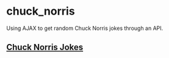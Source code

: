 # chuck_norris
Using AJAX to get random Chuck Norris jokes through an API.

## <a href="https://gerardinhoo.github.io/chuck_norris/" target="_blank"> Chuck Norris Jokes</a>

